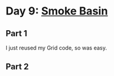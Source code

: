 # Day 9: [Smoke Basin](https://adventofcode.com/2021/day/9)

## Part 1

I just reused my Grid code, so was easy.

## Part 2

